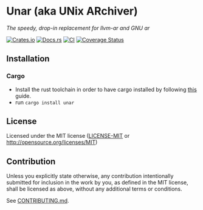 # Unar (aka UNix ARchiver)

*The speedy, drop-in replacement for llvm-ar and GNU ar*

[![Crates.io](https://img.shields.io/crates/v/unar.svg)](https://crates.io/crates/unar)
[![Docs.rs](https://docs.rs/unar/badge.svg)](https://docs.rs/unar)
[![CI](https://github.com/Peeled-Fruit-Studios/unar/workflows/Continuous%20Integration/badge.svg)](https://github.com/Peeled-Fruit-Studios/unar/actions)
[![Coverage Status](https://coveralls.io/repos/github/Peeled-Fruit-Studios/unar/badge.svg?branch=main)](https://coveralls.io/github/Peeled-Fruit-Studios/unar?branch=main)

## Installation

### Cargo

* Install the rust toolchain in order to have cargo installed by following
  [this](https://www.rust-lang.org/tools/install) guide.
* run `cargo install unar`

## License

Licensed under the MIT license
([LICENSE-MIT](LICENSE-MIT) or http://opensource.org/licenses/MIT)

## Contribution

Unless you explicitly state otherwise, any contribution intentionally submitted
for inclusion in the work by you, as defined in the MIT license, shall be
licensed as above, without any additional terms or conditions.

See [CONTRIBUTING.md](CONTRIBUTING.md).
